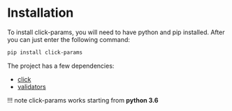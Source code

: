 # Installation

To install click-params, you will need to have python and pip installed. After you can just enter the following command:

```bash
pip install click-params
```

The project has a few dependencies:

- [click](https://click.palletsprojects.com/)
- [validators](https://validators.readthedocs.io/en/latest/)

!!! note
    click-params works starting from **python 3.6**
